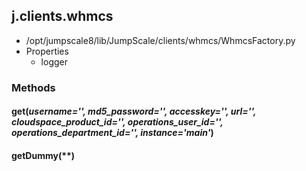 <!-- toc -->
## j.clients.whmcs

- /opt/jumpscale8/lib/JumpScale/clients/whmcs/WhmcsFactory.py
- Properties
    - logger

### Methods

#### get(*username='', md5_password='', accesskey='', url='', cloudspace_product_id='', operations_user_id='', operations_department_id='', instance='main'*) 

#### getDummy(**) 

